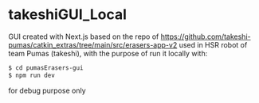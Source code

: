 # takeshiGUI_Local
GUI created with Next.js based on the repo of https://github.com/takeshi-pumas/catkin_extras/tree/main/src/erasers-app-v2 used in HSR robot of team Pumas (takeshi), with the purpose of run it locally with:
```bash
$ cd pumasErasers-gui
$ npm run dev

```
for debug purpose only


#

